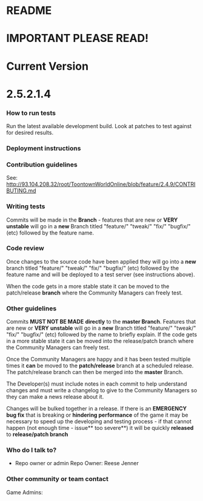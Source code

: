 # README #

# IMPORTANT PLEASE READ! #

# Current Version
# 2.5.2.1.4

### How to run tests ###
Run the latest available development build. Look at patches to test against for desired results.

### Deployment instructions ###

### Contribution guidelines ###
See: http://93.104.208.32/root/ToontownWorldOnline/blob/feature/2.4.9/CONTRIBUTING.md

### Writing tests ###
Commits will be made in the **Branch** - features that are new or **VERY** **unstable** will go in a **new** Branch titled "feature/" "tweak/" "fix/" "bugfix/" (etc) followed by the feature name.

### Code review ###
Once changes to the source code have been applied they will go into  a **new** branch titled "feature/" "tweak/" "fix/" "bugfix/" (etc) followed by the feature name and will be deployed to a test server (see instructions above). 

When the code gets in a more stable state it can be moved to the patch/release **branch** where the Community Managers can freely test.

### Other guidelines ###
Commits **MUST NOT BE MADE** **directly** to the **master Branch**. Features that are new or **VERY** **unstable** will go in a **new** Branch titled "feature/" "tweak/" "fix/" "bugfix/" (etc) followed by the name to briefly explain. If the code gets in a more stable state it can be moved into the release/patch branch where the Community Managers can freely test.

Once the Community Managers are happy and it has been tested multiple times it **can** be moved to the **patch/release**  branch at a scheduled release. The patch/release branch can then be merged into the **master** Branch.

The Developer(s) must include notes in each commit to help understand changes and must write a changelog to give to the Community Managers so they can make a news release about it. 

Changes will be bulked together in a release.
If there is an **EMERGENCY bug fix** that is breaking or **hindering performance** of the game it may be necessary to speed up the developing and testing process - if that cannot happen (not enough time - issue** too severe**) it will be quickly **released** to **release/patch branch**

### Who do I talk to? ###

* Repo owner or admin
Repo Owner: Reese Jenner

### Other community or team contact ###
Game Admins: